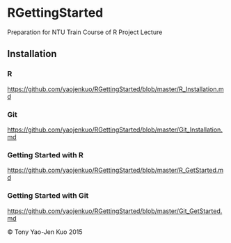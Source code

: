 # RGettingStarted
Preparation for NTU Train Course of R Project Lecture

## Installation

### R
https://github.com/yaojenkuo/RGettingStarted/blob/master/R_Installation.md

### Git
https://github.com/yaojenkuo/RGettingStarted/blob/master/Git_Installation.md

### Getting Started with R
https://github.com/yaojenkuo/RGettingStarted/blob/master/R_GetStarted.md

### Getting Started with Git
https://github.com/yaojenkuo/RGettingStarted/blob/master/Git_GetStarted.md

&copy; Tony Yao-Jen Kuo 2015